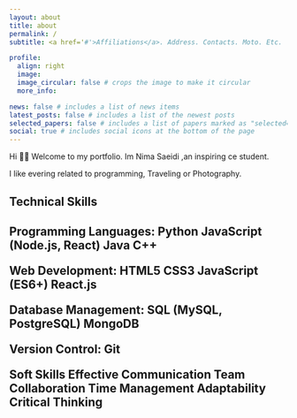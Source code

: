```yaml
---
layout: about
title: about
permalink: /
subtitle: <a href='#'>Affiliations</a>. Address. Contacts. Moto. Etc.

profile:
  align: right
  image:
  image_circular: false # crops the image to make it circular
  more_info: 

news: false # includes a list of news items
latest_posts: false # includes a list of the newest posts
selected_papers: false # includes a list of papers marked as "selected={true}"
social: true # includes social icons at the bottom of the page
---
```


Hi 👋🏻
Welcome to my portfolio. Im Nima Saeidi ,an inspiring ce student.

I like evering related to programming, Traveling or Photography.

<h2>Technical Skills<h2>
Programming Languages:
Python
JavaScript (Node.js, React)
Java
C++

Web Development:
HTML5
CSS3
JavaScript (ES6+)
React.js

Database Management:
SQL (MySQL, PostgreSQL)
MongoDB

Version Control:
Git

Soft Skills
Effective Communication
Team Collaboration
Time Management
Adaptability
Critical Thinking
